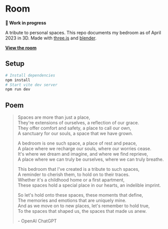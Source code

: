 # Room

**🚧 Work in progress**

A tribute to personal spaces. This repo documents my bedroom as of April 2023 in 3D.
Made with [three.js][threejs] and [blender][blender].

**[View the room][room]**

## Setup

```bash
# Install dependencies
npm install
# Start vite dev server
npm run dev
```

## Poem

> Spaces are more than just a place,  
> They're extensions of ourselves, a reflection of our grace.  
> They offer comfort and safety, a place to call our own,  
> A sanctuary for our souls, a space that we have grown.
>
> A bedroom is one such space, a place of rest and peace,  
> A place where we recharge our souls, where our worries cease.  
> It's where we dream and imagine, and where we find reprieve,  
> A place where we can truly be ourselves, where we can truly breathe.
>
> This bedroom that I've created is a tribute to such spaces,  
> A reminder to cherish them, to hold on to their traces.  
> Whether it's a childhood home or a first apartment,  
> These spaces hold a special place in our hearts, an indelible imprint.
>
> So let's hold onto these spaces, these moments that define,  
> The memories and emotions that are uniquely mine.  
> And as we move on to new places, let's remember to hold true,  
> To the spaces that shaped us, the spaces that made us anew.
>
> \- OpenAI ChatGPT

[room]: https://room-ldgrp.vercel.app/
[threejs]: https://threejs.org/
[blender]: https://www.blender.org/
